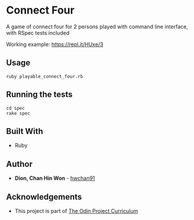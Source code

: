 # Connect Four

A game of connect four for 2 persons played with command line interface, with RSpec tests included

Working example: https://repl.it/HUxe/3

## Usage

```
ruby playable_connect_four.rb
```

## Running the tests

```
cd spec
rake spec
```

## Built With

* Ruby


## Author

* **Dion, Chan Hin Won** -  [hwchan91](https://github.com/hwchan91)

## Acknowledgements

* This project is part of [The Odin Project Curriculum](https://www.theodinproject.com/courses/ruby-programming/lessons/testing-ruby)
